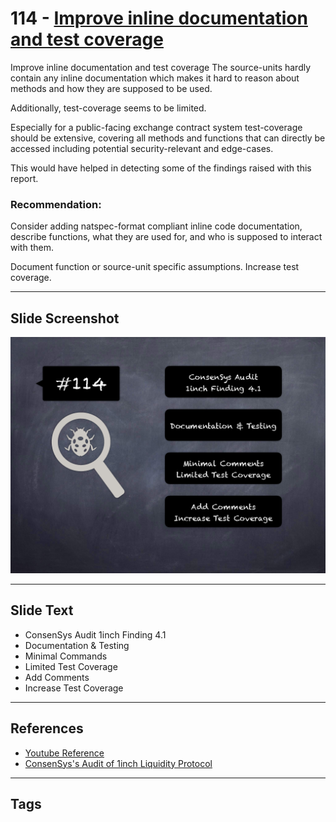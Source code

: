 
# 114 - [Improve inline documentation and test coverage](./Improve%20inline%20documentation%20and%20test%20coverage.md)

Improve inline documentation and test coverage The source-units hardly contain any inline documentation which makes it hard to reason about methods and how they are supposed to be used. 

Additionally, test-coverage seems to be limited. 

Especially for a public-facing exchange contract system test-coverage should be extensive, covering all methods and functions that can directly be accessed including potential security-relevant and edge-cases. 

This would have helped in detecting some of the findings raised with this report.

### Recommendation:
Consider adding natspec-format compliant inline code documentation, describe functions, what they are used for, and who is supposed to interact with them. 

Document function or source-unit specific assumptions. Increase test coverage.
___
## Slide Screenshot
![114.png](../../images/8.%20Audit%20Findings%20201/114.png)
___
## Slide Text
- ConsenSys Audit 1inch Finding 4.1
- Documentation & Testing
- Minimal Commands
- Limited Test Coverage
- Add Comments
- Increase Test Coverage
___
## References
- [Youtube Reference](https://youtu.be/IXm6JAprhuw?t=850)
- [ConsenSys's Audit of 1inch Liquidity Protocol](https://consensys.net/diligence/audits/2020/12/1inch-liquidity-protocol/#improve-inline-documentation-and-test-coverage)
___
## Tags
